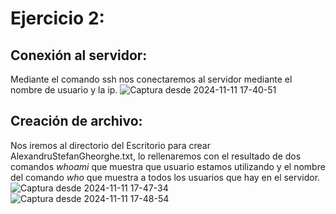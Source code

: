 # Ejercicio 2:
## Conexión al servidor:
Mediante el comando ssh nos conectaremos al servidor mediante el nombre de usuario y la ip.
![Captura desde 2024-11-11 17-40-51](https://github.com/user-attachments/assets/f0e6730c-ee24-4a48-b664-3b0600eb4860)
## Creación de archivo:
Nos iremos al directorio del Escritorio para crear AlexandruStefanGheorghe.txt, lo rellenaremos con el resultado de dos comandos *whoami* que muestra que usuario estamos utilizando y  el nombre del comando *who* que muestra a todos los usuarios que hay en el servidor.
![Captura desde 2024-11-11 17-47-34](https://github.com/user-attachments/assets/ac7f767f-0a40-4730-a3df-c836d5bfe4bd)
![Captura desde 2024-11-11 17-48-54](https://github.com/user-attachments/assets/0a1e88c4-53f9-4105-9b22-ceea3ea25f3f)


